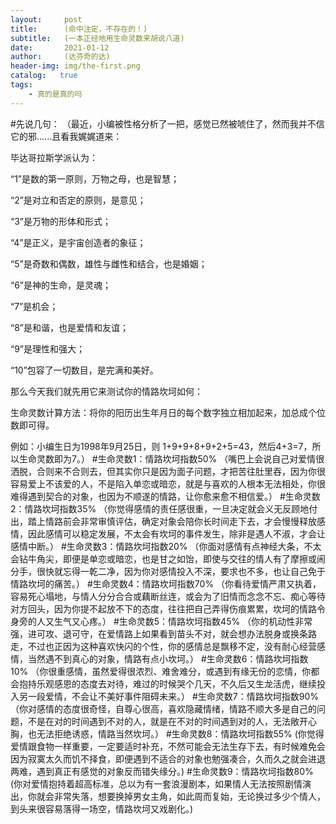 ```yaml
---
layout:     post
title:      (命中注定，不存在的！)
subtitle:   (一本正经地用生命灵数来胡说八道)
date:       2021-01-12
author:     (达芬奇的达)
header-img: img/the-first.png
catalog:   true
tags:
    - 真的是真的吗
---
```

#先说几句：
（最近，小编被性格分析了一把，感觉已然被唬住了，然而我并不信它的邪......且看我娓娓道来：

毕达哥拉斯学派认为：

“1”是数的第一原则，万物之母，也是智慧；

“2”是对立和否定的原则，是意见；

“3”是万物的形体和形式；

“4”是正义，是宇宙创造者的象征；

“5”是奇数和偶数，雄性与雌性和结合，也是婚姻；

“6”是神的生命，是灵魂；

“7”是机会；

“8”是和谐，也是爱情和友谊；

“9”是理性和强大；

“10”包容了一切数目，是完满和美好。

那么今天我们就先用它来测试你的情路坎坷如何：

生命灵数计算方法：将你的阳历出生年月日的每个数字独立相加起来，加总成个位数即可得。

例如：小编生日为1998年9月25日，则 1+9+9+8+9+2+5=43，然后4+3=7，所以生命灵数即为7。）
#生命灵数1：情路坎坷指数50%
（嘴巴上会说自己对爱情很洒脱，合则来不合则去，但其实你只是因为面子问题，才把苦往肚里吞，因为你很容易爱上不该爱的人，不是陷入单恋或暗恋，就是与喜欢的人根本无法相处，你很难得遇到契合的对象，也因为不顺遂的情路，让你愈来愈不相信爱。）
#生命灵数2：情路坎坷指数35%
（你觉得感情的责任感很重，一旦决定就会义无反顾地付出，踏上情路前会非常审慎评估，确定对象会陪你长时间走下去，才会慢慢释放感情，因此感情可以稳定发展，不太会有坎坷的事件发生，除非是遇人不淑，才会让感情中断。）
#生命灵数3：情路坎坷指数20%
（你面对感情有点神经大条，不太会钻牛角尖，即便是单恋或暗恋，也是甘之如饴，即使与交往的情人有了摩擦或闹分手，很快就忘得一乾二净，因为你对感情投入不深，要求也不多，也让自己免于情路坎坷的痛苦。）
#生命灵数4：情路坎坷指数70%
（你看待爱情严肃又执着，容易死心塌地，与情人分分合合或藕断丝连，或会为了旧情而念念不忘、痴心等待对方回头，因为你提不起放不下的态度，往往把自己弄得伤痕累累，坎坷的情路令身旁的人又生气又心疼。）
#生命灵数5：情路坎坷指数45%
（你的机动性非常强，进可攻、退可守，在爱情路上如果看到苗头不对，就会想办法脱身或换条路走，不过也正因为这种喜欢快闪的个性，你的感情总是飘移不定，没有耐心经营感情，当然遇不到真心的对象，情路有点小坎坷。）
#生命灵数6：情路坎坷指数10%
（你很重感情，虽然爱得很浓烈、难舍难分，或遇到有缘无份的恋情，你都会抱持乐观感恩的态度去对待，难过的时候哭个几天，不久后又生龙活虎，继续投入另一段爱情，不会让不美好事件阻碍未来。）
#生命灵数7：情路坎坷指数90%
（你对感情的态度很奇怪，自尊心很高，喜欢隐藏情绪，情路不顺大多是自己的问题，不是在对的时间遇到不对的人，就是在不对的时间遇到对的人，无法敞开心胸，也无法拒绝诱惑，情路当然坎坷。）
#生命灵数8：情路坎坷指数55%
(你觉得爱情跟食物一样重要，一定要适时补充，不然可能会无法生存下去，有时候难免会因为寂寞太久而饥不择食，即便遇到不适合的对象也勉强凑合，久而久之就会进退两难，遇到真正有感觉的对象反而错失缘分。)
#生命灵数9：情路坎坷指数80%
(你对爱情抱持着超高标准，总以为有一套浪漫剧本，如果情人无法按照剧情演出，你就会非常失落，想要换掉男女主角，如此周而复始，无论换过多少个情人，到头来很容易落得一场空，情路坎坷又戏剧化。)

